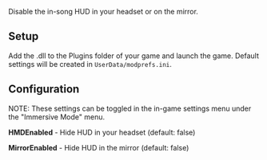 Disable the in-song HUD in your headset or on the mirror.

## Setup

Add the .dll to the Plugins folder of your game and launch the game. Default settings will be created in `UserData/modprefs.ini`.

## Configuration

NOTE: These settings can be toggled in the in-game settings menu under the "Immersive Mode" menu.

**HMDEnabled** - Hide HUD in your headset (default: false)

**MirrorEnabled** - Hide HUD in the mirror (default: false)